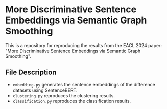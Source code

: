 # More Discriminative Sentence Embeddings via Semantic Graph Smoothing

This is a repository for reproducing the results from the EACL 2024 paper: "More Discriminative Sentence Embeddings via Semantic Graph Smoothing". 

## File Description

- ```embedding.py``` generates the sentence embeddings of the difference datasets using SentenceBERT.
- ```clustering.py``` reproduces the clustering results.
- ```classification.py``` reproduces the classification results.

